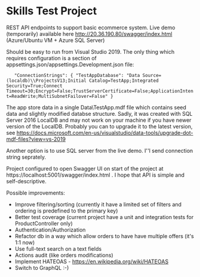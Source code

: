 ﻿# Skills Test Project

 REST API endpoints to support basic ecommerce system. Live demo (temporarily) available here http://20.36.190.80/swagger/index.html (Azure/Ubuntu VM + Azure SQL Server)

 Should be easy to run from Visual Studio 2019.
 The only thing which requires configuration is a section of appsettings.json/appsettings.Development.json file:

`   "ConnectionStrings": {
    "TestAppDatabase": "Data Source=(localdb)\\ProjectsV13;Initial Catalog=TestApp;Integrated Security=True;Connect Timeout=30;Encrypt=False;TrustServerCertificate=False;ApplicationIntent=ReadWrite;MultiSubnetFailover=False"
  }`

The app store data in a single Data\TestApp.mdf file which contains seed data and slightly modified databse structure.
Sadly, it was created with SQL Server 2016 LocalDB and may not work on your machine if you have newer version of the LocalDB.
Probably you can to upgrade it to the latest version, see https://docs.microsoft.com/en-us/visualstudio/data-tools/upgrade-dot-mdf-files?view=vs-2019 

Another option is to use SQL server from the live demo. I''l send connection string seprately.

Project configured to open Swagger UI on start of the project at https://localhost:5001/swagger/index.html . I hope that API is simple and self-descriptive.

Possible improvements:
* Improve filtering/sorting (currently it have a limited set of filters and ordering is predefined to the primary key)
* Better test coverage (current project have a unit and integration tests for ProductController only)
* Authentication/Authorization
* Refactor db in a way which allow orders to have have multiple offers (it's 1:1 now)
* Use full-text search on a text fields
* Actions audit (like orders modifications)
* Implement HATEOAS - https://en.wikipedia.org/wiki/HATEOAS
* Switch to GraphQL :-)
